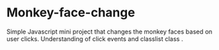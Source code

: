 # Monkey-face-change
Simple Javascript mini project that changes the monkey faces based on user clicks. Understanding of click events and classlist class .
